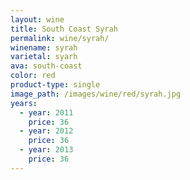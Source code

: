 ```yaml
---
layout: wine
title: South Coast Syrah
permalink: wine/syrah/
winename: syrah
varietal: syarh
ava: south-coast
color: red
product-type: single
image_path: /images/wine/red/syrah.jpg
years:
  - year: 2011
    price: 36
  - year: 2012
    price: 36
  - year: 2013
    price: 36
---
```



